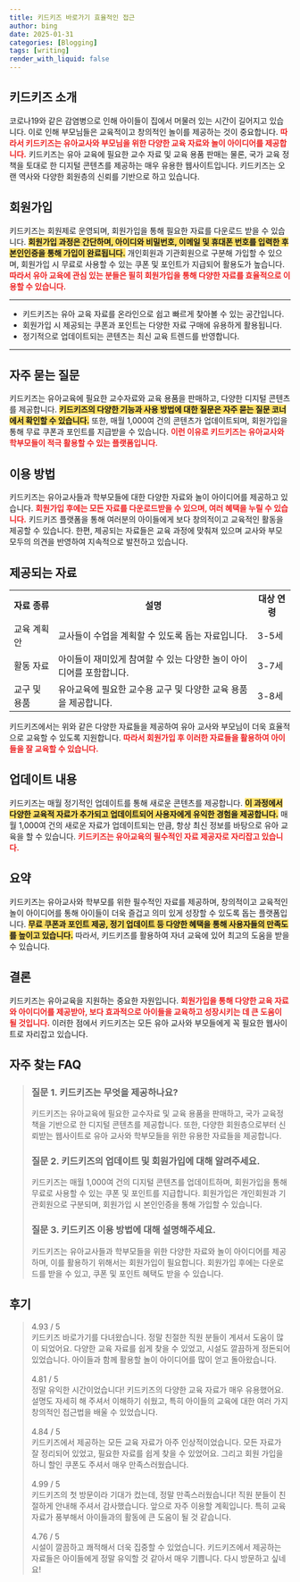 ```yaml
---
title: 키드키즈 바로가기 효율적인 접근
author: bing
date: 2025-01-31
categories: [Blogging]
tags: [writing]
render_with_liquid: false
---
```



<h2 id='키드키즈 소개'>키드키즈 소개</h2>

<p>코로나19와 같은 감염병으로 인해 아이들이 집에서 머물러 있는 시간이 길어지고 있습니다. 이로 인해 부모님들은 교육적이고 창의적인 놀이를 제공하는 것이 중요합니다. <b><span style="color: #ee2323;">따라서 키드키즈는 유아교사와 부모님을 위한 다양한 교육 자료와 놀이 아이디어를 제공합니다.</span></b> 키드키즈는 유아 교육에 필요한 교수 자료 및 교육 용품 판매는 물론, 국가 교육 정책을 토대로 한 디지털 콘텐츠를 제공하는 매우 유용한 웹사이트입니다. 키드키즈는 오랜 역사와 다양한 회원층의 신뢰를 기반으로 하고 있습니다.</p>

<h2 id='회원가입'>회원가입</h2>

<p>키드키즈는 회원제로 운영되며, 회원가입을 통해 필요한 자료를 다운로드 받을 수 있습니다. <b><span style="background-color: #ffe066;">회원가입 과정은 간단하며, 아이디와 비밀번호, 이메일 및 휴대폰 번호를 입력한 후 본인인증을 통해 가입이 완료됩니다.</span></b> 개인회원과 기관회원으로 구분해 가입할 수 있으며, 회원가입 시 무료로 사용할 수 있는 쿠폰 및 포인트가 지급되어 활용도가 높습니다. <b><span style="color: #ee2323;">따라서 유아 교육에 관심 있는 분들은 필히 회원가입을 통해 다양한 자료를 효율적으로 이용할 수 있습니다.</span></b></p>

<hr />

<ul>
    <li>키드키즈는 유아 교육 자료를 온라인으로 쉽고 빠르게 찾아볼 수 있는 공간입니다.</li>
    <li>회원가입 시 제공되는 쿠폰과 포인트는 다양한 자료 구매에 유용하게 활용됩니다.</li>
    <li>정기적으로 업데이트되는 콘텐츠는 최신 교육 트렌드를 반영합니다.</li>
</ul>

<hr />

<h2 id='자주 묻는 질문'>자주 묻는 질문</h2>

<p>키드키즈는 유아교육에 필요한 교수자료와 교육 용품을 판매하고, 다양한 디지털 콘텐츠를 제공합니다. <b><span style="background-color: #ffe066;">키드키즈의 다양한 기능과 사용 방법에 대한 질문은 자주 묻는 질문 코너에서 확인할 수 있습니다.</span></b> 또한, 매월 1,000여 건의 콘텐츠가 업데이트되며, 회원가입을 통해 무료 쿠폰과 포인트를 지급받을 수 있습니다. <b><span style="color: #ee2323;">이런 이유로 키드키즈는 유아교사와 학부모들이 적극 활용할 수 있는 플랫폼입니다.</span></b></p>

<h2 id='이용 방법'>이용 방법</h2>

<p>키드키즈는 유아교사들과 학부모들에 대한 다양한 자료와 놀이 아이디어를 제공하고 있습니다. <b><span style="color: #ee2323;">회원가입 후에는 모든 자료를 다운로드받을 수 있으며, 여러 혜택을 누릴 수 있습니다.</span></b> 키드키즈 플랫폼을 통해 여러분의 아이들에게 보다 창의적이고 교육적인 활동을 제공할 수 있습니다. 한편, 제공되는 자료들은 교육 과정에 맞춰져 있으며 교사와 부모 모두의 의견을 반영하여 지속적으로 발전하고 있습니다.</p>

<h2 id='제공되는 자료'>제공되는 자료</h2>

<table>
    <tr>
        <td style="text-align: center; height: 17px;"><b>자료 종류</b></td>
        <td style="text-align: center; height: 17px;"><b>설명</b></td>
        <td style="text-align: center; height: 17px;"><b>대상 연령</b></td>
    </tr>
    <tr>
        <td>교육 계획안</td>
        <td>교사들이 수업을 계획할 수 있도록 돕는 자료입니다.</td>
        <td>3-5세</td>
    </tr>
    <tr>
        <td>활동 자료</td>
        <td>아이들이 재미있게 참여할 수 있는 다양한 놀이 아이디어를 포함합니다.</td>
        <td>3-7세</td>
    </tr>
    <tr>
        <td>교구 및 용품</td>
        <td>유아교육에 필요한 교수용 교구 및 다양한 교육 용품을 제공합니다.</td>
        <td>3-8세</td>
    </tr>
</table>

<p>키드키즈에서는 위와 같은 다양한 자료들을 제공하여 유아 교사와 부모님이 더욱 효율적으로 교육할 수 있도록 지원합니다. <b><span style="color: #ee2323;">따라서 회원가입 후 이러한 자료들을 활용하여 아이들을 잘 교육할 수 있습니다.</span></b></p>

<h2 id='업데이트 내용'>업데이트 내용</h2>

<p>키드키즈는 매월 정기적인 업데이트를 통해 새로운 콘텐츠를 제공합니다. <b><span style="background-color: #ffe066;">이 과정에서 다양한 교육적 자료가 추가되고 업데이트되어 사용자에게 유익한 경험을 제공합니다.</span></b> 매월 1,000여 건의 새로운 자료가 업데이트되는 만큼, 항상 최신 정보를 바탕으로 유아 교육을 할 수 있습니다. <b><span style="color: #ee2323;">키드키즈는 유아교육의 필수적인 자료 제공자로 자리잡고 있습니다.</span></b></p>

<h2 id='요약'>요약</h2>

<p>키드키즈는 유아교사와 학부모를 위한 필수적인 자료를 제공하며, 창의적이고 교육적인 놀이 아이디어를 통해 아이들이 더욱 즐겁고 의미 있게 성장할 수 있도록 돕는 플랫폼입니다. <b><span style="background-color: #ffe066;">무료 쿠폰과 포인트 제공, 정기 업데이트 등 다양한 혜택을 통해 사용자들의 만족도를 높이고 있습니다.</span></b> 따라서, 키드키즈를 활용하여 자녀 교육에 있어 최고의 도움을 받을 수 있습니다.</p>

<h2 id='결론'>결론</h2>

<p>키드키즈는 유아교육을 지원하는 중요한 자원입니다. <b><span style="color: #ee2323;">회원가입을 통해 다양한 교육 자료와 아이디어를 제공받아, 보다 효과적으로 아이들을 교육하고 성장시키는 데 큰 도움이 될 것입니다.</span></b> 이러한 점에서 키드키즈는 모든 유아 교사와 부모들에게 꼭 필요한 웹사이트로 자리잡고 있습니다.</p>


<h2 id='자주_찾는_FAQ'>자주 찾는 FAQ</h2>
<div itemscope="" itemtype="https://schema.org/FAQPage"> 
<blockquote> 
<div itemscope="" itemprop="mainEntity" itemtype="https://schema.org/Question"> 
<h3 itemprop="name">질문 1. 키드키즈는 무엇을 제공하나요?</h3> 
<div itemscope="" itemprop="acceptedAnswer" itemtype="https://schema.org/Answer"> 
<span itemprop="text"> 
<p>키드키즈는 유아교육에 필요한 교수자료 및 교육 용품을 판매하고, 국가 교육정책을 기반으로 한 디지털 콘텐츠를 제공합니다. 또한, 다양한 회원층으로부터 신뢰받는 웹사이트로 유아 교사와 학부모들을 위한 유용한 자료들을 제공합니다.</p> 
</span> 
</div> 
</div> 

<div itemscope="" itemprop="mainEntity" itemtype="https://schema.org/Question"> 
<h3 itemprop="name">질문 2. 키드키즈의 업데이트 및 회원가입에 대해 알려주세요.</h3> 
<div itemscope="" itemprop="acceptedAnswer" itemtype="https://schema.org/Answer"> 
<span itemprop="text"> 
<p>키드키즈는 매월 1,000여 건의 디지털 콘텐츠를 업데이트하며, 회원가입을 통해 무료로 사용할 수 있는 쿠폰 및 포인트를 지급합니다. 회원가입은 개인회원과 기관회원으로 구분되며, 회원가입 시 본인인증을 통해 가입할 수 있습니다.</p> 
</span> 
</div> 
</div> 

<div itemscope="" itemprop="mainEntity" itemtype="https://schema.org/Question"> 
<h3 itemprop="name">질문 3. 키드키즈 이용 방법에 대해 설명해주세요.</h3> 
<div itemscope="" itemprop="acceptedAnswer" itemtype="https://schema.org/Answer"> 
<span itemprop="text"> 
<p>키드키즈는 유아교사들과 학부모들을 위한 다양한 자료와 놀이 아이디어를 제공하며, 이를 활용하기 위해서는 회원가입이 필요합니다. 회원가입 후에는 다운로드를 받을 수 있고, 쿠폰 및 포인트 혜택도 받을 수 있습니다.</p> 
</span> 
</div> 
</div> 
</blockquote> 
</div>
<h2 id='후기'>후기</h2>
<div itemscope itemtype="https://schema.org/Product">
  <blockquote>
  <div itemprop="review" itemscope itemtype="https://schema.org/Review">
      <div itemprop="reviewRating" itemscope itemtype="https://schema.org/Rating"> <span itemprop="ratingValue">4.93</span> / <span itemprop="bestRating">5</span> </div>
      <span itemprop="reviewBody">키드키즈 바로가기를 다녀왔습니다. 정말 친절한 직원 분들이 계셔서 도움이 많이 되었어요. 다양한 교육 자료를 쉽게 찾을 수 있었고, 시설도 깔끔하게 정돈되어 있었습니다. 아이들과 함께 활용할 놀이 아이디어를 많이 얻고 돌아왔습니다.</span>
  </div>
  <br>
  <div itemprop="review" itemscope itemtype="https://schema.org/Review">
      <div itemprop="reviewRating" itemscope itemtype="https://schema.org/Rating"> <span itemprop="ratingValue">4.81</span> / <span itemprop="bestRating">5</span> </div>
      <span itemprop="reviewBody">정말 유익한 시간이었습니다! 키드키즈의 다양한 교육 자료가 매우 유용했어요. 설명도 자세히 해 주셔서 이해하기 쉬웠고, 특히 아이들의 교육에 대한 여러 가지 창의적인 접근법을 배울 수 있었습니다.</span>
  </div>
  <br>
  <div itemprop="review" itemscope itemtype="https://schema.org/Review">
      <div itemprop="reviewRating" itemscope itemtype="https://schema.org/Rating"> <span itemprop="ratingValue">4.84</span> / <span itemprop="bestRating">5</span> </div>
      <span itemprop="reviewBody">키드키즈에서 제공하는 모든 교육 자료가 아주 인상적이었습니다. 모든 자료가 잘 정리되어 있었고, 필요한 자료를 쉽게 찾을 수 있었어요. 그리고 회원 가입을 하니 할인 쿠폰도 주셔서 매우 만족스러웠습니다.</span>
  </div>
  <br>
  <div itemprop="review" itemscope itemtype="https://schema.org/Review">
      <div itemprop="reviewRating" itemscope itemtype="https://schema.org/Rating"> <span itemprop="ratingValue">4.99</span> / <span itemprop="bestRating">5</span> </div>
      <span itemprop="reviewBody">키드키즈의 첫 방문이라 기대가 컸는데, 정말 만족스러웠습니다! 직원 분들이 친절하게 안내해 주셔서 감사했습니다. 앞으로 자주 이용할 계획입니다. 특히 교육 자료가 풍부해서 아이들과의 활동에 큰 도움이 될 것 같습니다.</span>
  </div>
  <br>
  <div itemprop="review" itemscope itemtype="https://schema.org/Review">
      <div itemprop="reviewRating" itemscope itemtype="https://schema.org/Rating"> <span itemprop="ratingValue">4.76</span> / <span itemprop="bestRating">5</span> </div>
      <span itemprop="reviewBody">시설이 깔끔하고 쾌적해서 더욱 집중할 수 있었습니다. 키드키즈에서 제공하는 자료들은 아이들에게 정말 유익할 것 같아서 매우 기쁩니다. 다시 방문하고 싶네요!</span>
  </div>
  </blockquote>
</div>
